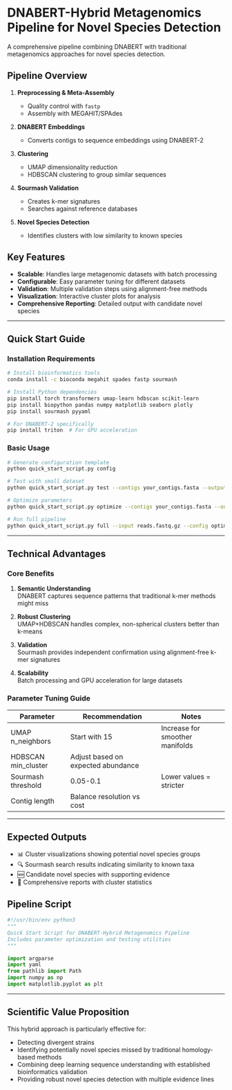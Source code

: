 
# DNABERT-Hybrid Metagenomics Pipeline for Novel Species Detection

A comprehensive pipeline combining DNABERT with traditional metagenomics approaches for novel species detection.

## Pipeline Overview

1. **Preprocessing & Meta-Assembly**
   - Quality control with `fastp`
   - Assembly with MEGAHIT/SPAdes

2. **DNABERT Embeddings**
   - Converts contigs to sequence embeddings using DNABERT-2

3. **Clustering**
   - UMAP dimensionality reduction
   - HDBSCAN clustering to group similar sequences

4. **Sourmash Validation**
   - Creates k-mer signatures
   - Searches against reference databases

5. **Novel Species Detection**
   - Identifies clusters with low similarity to known species

## Key Features

- **Scalable**: Handles large metagenomic datasets with batch processing
- **Configurable**: Easy parameter tuning for different datasets
- **Validation**: Multiple validation steps using alignment-free methods
- **Visualization**: Interactive cluster plots for analysis
- **Comprehensive Reporting**: Detailed output with candidate novel species

---

## Quick Start Guide

### Installation Requirements

```bash
# Install bioinformatics tools
conda install -c bioconda megahit spades fastp sourmash

# Install Python dependencies
pip install torch transformers umap-learn hdbscan scikit-learn
pip install biopython pandas numpy matplotlib seaborn plotly
pip install sourmash pyyaml

# For DNABERT-2 specifically
pip install triton  # For GPU acceleration
```

### Basic Usage

```bash
# Generate configuration template
python quick_start_script.py config

# Test with small dataset
python quick_start_script.py test --contigs your_contigs.fasta --output test_run

# Optimize parameters
python quick_start_script.py optimize --contigs your_contigs.fasta --output optimization

# Run full pipeline
python quick_start_script.py full --input reads.fastq.gz --config optimized_config.yaml --database sourmash_db.sbt.zip
```

---

## Technical Advantages

### Core Benefits

1. **Semantic Understanding**  
   DNABERT captures sequence patterns that traditional k-mer methods might miss

2. **Robust Clustering**  
   UMAP+HDBSCAN handles complex, non-spherical clusters better than k-means

3. **Validation**  
   Sourmash provides independent confirmation using alignment-free k-mer signatures

4. **Scalability**  
   Batch processing and GPU acceleration for large datasets

### Parameter Tuning Guide

| Parameter            | Recommendation                     | Notes                          |
|----------------------|------------------------------------|--------------------------------|
| UMAP n_neighbors     | Start with 15                      | Increase for smoother manifolds|
| HDBSCAN min_cluster  | Adjust based on expected abundance |                                |
| Sourmash threshold   | 0.05-0.1                           | Lower values = stricter        |
| Contig length        | Balance resolution vs cost         |                                |

---

## Expected Outputs

- 📊 Cluster visualizations showing potential novel species groups
- 🔍 Sourmash search results indicating similarity to known taxa
- 🆕 Candidate novel species with supporting evidence
- 📝 Comprehensive reports with cluster statistics

## Pipeline Script

```python
#!/usr/bin/env python3
"""
Quick Start Script for DNABERT-Hybrid Metagenomics Pipeline
Includes parameter optimization and testing utilities
"""

import argparse
import yaml
from pathlib import Path
import numpy as np
import matplotlib.pyplot as plt
```

---

## Scientific Value Proposition

This hybrid approach is particularly effective for:

- Detecting divergent strains
- Identifying potentially novel species missed by traditional homology-based methods
- Combining deep learning sequence understanding with established bioinformatics validation
- Providing robust novel species detection with multiple evidence lines
```
